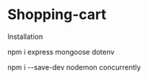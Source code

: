 # Shopping-cart

Installation

npm i express mongoose dotenv

npm i --save-dev nodemon concurrently
